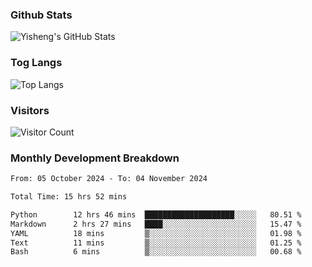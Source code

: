 ### Github Stats
![Yisheng's GitHub Stats](https://github-readme-stats-9qabuvhk1-gongyisheng.vercel.app/api?username=gongyisheng&count_private=true&show_icons=true)
### Tog Langs
![Top Langs](https://github-readme-stats-9qabuvhk1-gongyisheng.vercel.app/api/top-langs/?username=gongyisheng&layout=compact)
### Visitors
![Visitor Count](https://profile-counter.glitch.me/gongyisheng/count.svg)
### Monthly Development Breakdown
<!--START_SECTION:waka-->

```txt
From: 05 October 2024 - To: 04 November 2024

Total Time: 15 hrs 52 mins

Python        12 hrs 46 mins  ████████████████████░░░░░   80.51 %
Markdown      2 hrs 27 mins   ████░░░░░░░░░░░░░░░░░░░░░   15.47 %
YAML          18 mins         ▒░░░░░░░░░░░░░░░░░░░░░░░░   01.98 %
Text          11 mins         ▒░░░░░░░░░░░░░░░░░░░░░░░░   01.25 %
Bash          6 mins          ▒░░░░░░░░░░░░░░░░░░░░░░░░   00.68 %
```

<!--END_SECTION:waka-->
